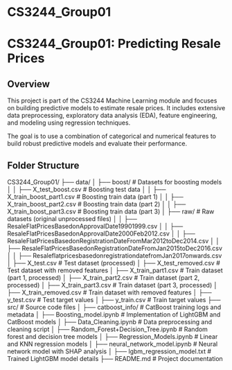 # CS3244_Group01

# CS3244_Group01: Predicting Resale Prices

## Overview
This project is part of the CS3244 Machine Learning module and focuses on building predictive models to estimate resale prices. It includes extensive data preprocessing, exploratory data analysis (EDA), feature engineering, and modeling using regression techniques.

The goal is to use a combination of categorical and numerical features to build robust predictive models and evaluate their performance. 

## Folder Structure
CS3244_Group01/
├── data/
│   ├── boost/                          # Datasets for boosting models
│   │   ├── X_test_boost.csv            # Boosting test data
│   │   ├── X_train_boost_part1.csv     # Boosting train data (part 1)
│   │   ├── X_train_boost_part2.csv     # Boosting train data (part 2)
│   │   ├── X_train_boost_part3.csv     # Boosting train data (part 3)
│   ├── raw/                            # Raw datasets (original unprocessed files)
│   │   ├── ResaleFlatPricesBasedonApprovalDate19901999.csv 
│   │   ├── ResaleFlatPricesBasedonApprovalDate2000Feb2012.csv 
│   │   ├── ResaleFlatPricesBasedonRegistrationDateFromMar2012toDec2014.csv 
│   │   ├── ResaleFlatPricesBasedonRegistrationDateFromJan2015toDec2016.csv 
│   │   ├── ResaleflatpricesbasedonregistrationdatefromJan2017onwards.csv 
│   ├── X_test.csv                      # Test dataset (processed)
│   ├── X_test_removed.csv              # Test dataset with removed features
│   ├── X_train_part1.csv               # Train dataset (part 1, processed)
│   ├── X_train_part2.csv               # Train dataset (part 2, processed)
│   ├── X_train_part3.csv               # Train dataset (part 3, processed)
│   ├── X_train_removed.csv             # Train dataset with removed features
│   ├── y_test.csv                      # Test target values
│   ├── y_train.csv                     # Train target values
├── src/                                # Source code files
│   ├── catboost_info/                  # CatBoost training logs and metadata
│   ├── Boosting_model.ipynb            # Implementation of LightGBM and CatBoost models
│   ├── Data_Cleaning.ipynb             # Data preprocessing and cleaning script
│   ├── Random_Forest+Decision_Tree.ipynb # Random forest and decision tree models
│   ├── Regression_Models.ipynb         # Linear and KNN regression models
│   ├── neural_network_model.ipynb      # Neural network model with SHAP analysis
│   ├── lgbm_regression_model.txt       # Trained LightGBM model details
├── README.md                           # Project documentation